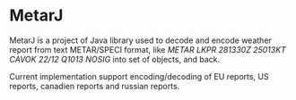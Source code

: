 # MetarJ
MetarJ is a project of Java library used to decode and encode weather report from text METAR/SPECI format, 
like *METAR LKPR 281330Z 25013KT CAVOK 22/12 Q1013 NOSIG* into set of objects, and back. 

Current implementation support encoding/decoding of EU reports, US reports, canadien reports and russian reports.
